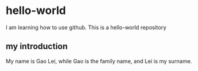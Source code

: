 # hello-world
I am learning how to use github. This is a hello-world repository
## my introduction
My name is Gao Lei, while Gao is the family name, and Lei is my surname.
